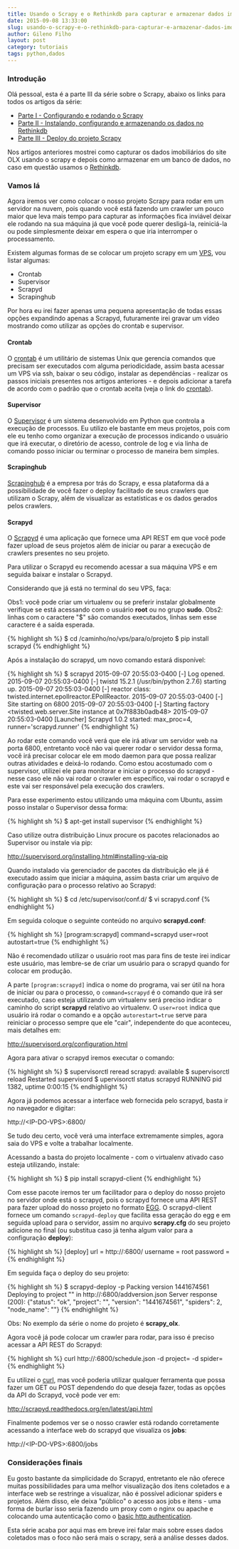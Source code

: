 ```yaml
---
title: Usando o Scrapy e o Rethinkdb para capturar e armazenar dados imobiliários - Parte III
date: 2015-09-08 13:33:00
slug: usando-o-scrapy-e-o-rethinkdb-para-capturar-e-armazenar-dados-imobiliarios-parte-iii
author: Gileno Filho
layout: post
category: tutoriais
tags: python,dados
---
```


### Introdução

Olá pessoal, esta é a parte III da série sobre o Scrapy, abaixo os links para todos os artigos da série:

- [Parte I - Configurando e rodando o Scrapy](http://gilenofilho.com.br/usando-o-scrapy-e-o-rethinkdb-para-capturar-e-armazenar-dados-imobiliarios-parte-i/)
- [Parte II - Instalando, configurando e armazenando os dados no Rethinkdb](http://gilenofilho.com.br/usando-o-scrapy-e-o-rethinkdb-para-capturar-e-armazenar-dados-imobiliarios-parte-ii/)
- [Parte III - Deploy do projeto Scrapy](http://gilenofilho.com.br/usando-o-scrapy-e-o-rethinkdb-para-capturar-e-armazenar-dados-imobiliarios-parte-iii/)

Nos artigos anteriores mostrei como capturar os dados imobiliários do site OLX usando o scrapy e depois como armazenar em um banco de dados, no caso em questão usamos o [Rethinkdb](http://www.rethinkdb.com/).

### Vamos lá

Agora iremos ver como colocar o nosso projeto Scrapy para rodar em um servidor na nuvem, pois quando você está fazendo um crawler um pouco maior que leva mais tempo para capturar as informações fica inviável deixar ele rodando na sua máquina já que você pode querer desligá-la, reiniciá-la ou pode simplesmente deixar em espera o que iria interromper o processamento.

Existem algumas formas de se colocar um projeto scrapy em um [VPS](https://pt.wikipedia.org/wiki/Servidor_virtual_privado), vou listar algumas:

- Crontab
- Supervisor
- Scrapyd
- Scrapinghub

Por hora eu irei fazer apenas uma pequena apresentação de todas essas opções expandindo apenas a Scrapyd, futuramente irei gravar um vídeo mostrando como utilizar as opções do crontab e supervisor.

#### Crontab

O [crontab](https://pt.wikipedia.org/wiki/Crontab) é um utilitário de sistemas Unix que gerencia comandos que precisam ser executados com alguma periodicidade, assim basta acessar um VPS via ssh, baixar o seu código, instalar as dependências - realizar os passos iniciais presentes nos artigos anteriores - e depois adicionar a tarefa de acordo com o padrão que o crontab aceita (veja o link do [crontab](https://pt.wikipedia.org/wiki/Crontab)).

#### Supervisor

O [Supervisor](http://supervisord.org/) é um sistema desenvolvido em Python que controla a execução de processos. Eu utilizo ele bastante em meus projetos, pois com ele eu tenho como organizar a execução de processos indicando o usuário que irá executar, o diretório de acesso, controle de log e via linha de comando posso iniciar ou terminar o processo de maneira bem simples.

#### Scrapinghub

[Scrapinghub](http://scrapinghub.com/) é a empresa por trás do Scrapy, e essa plataforma dá a possibilidade de você fazer o deploy facilitado de seus crawlers que utilizam o Scrapy, além de visualizar as estatísticas e os dados gerados pelos crawlers.

#### Scrapyd

O [Scrapyd](http://scrapyd.readthedocs.org/en/latest/index.html) é uma aplicação que fornece uma API REST em que você pode fazer upload de seus projetos além de iniciar ou parar a execução de crawlers presentes no seu projeto.

Para utilizar o Scrapyd eu recomendo acessar a sua máquina VPS e em seguida baixar e instalar o Scrapyd.

Considerando que já está no terminal do seu VPS, faça:

Obs1: você pode criar um virtualenv ou se preferir instalar globalmente verifique se está acessando com o usuário **root** ou no grupo **sudo**.
Obs2: linhas com o caractere "$" são comandos executados, linhas sem esse caractere é a saída esperada.

{% highlight sh %}
$ cd /caminho/no/vps/para/o/projeto
$ pip install scrapyd
{% endhighlight %}

Após a instalação do scrapyd, um novo comando estará disponível:

{% highlight sh %}
$ scrapyd
2015-09-07 20:55:03-0400 [-] Log opened.
2015-09-07 20:55:03-0400 [-] twistd 15.2.1 (/usr/bin/python 2.7.6) starting up.
2015-09-07 20:55:03-0400 [-] reactor class: twisted.internet.epollreactor.EPollReactor.
2015-09-07 20:55:03-0400 [-] Site starting on 6800
2015-09-07 20:55:03-0400 [-] Starting factory <twisted.web.server.Site instance at 0x7f883b0adb48>
2015-09-07 20:55:03-0400 [Launcher] Scrapyd 1.0.2 started: max_proc=4, runner='scrapyd.runner'
{% endhighlight %}

Ao rodar este comando você verá que ele irá ativar um servidor web na porta 6800, entretanto você não vai querer rodar o servidor dessa forma, você irá precisar colocar ele em modo daemon para que possa realizar outras atividades e deixá-lo rodando. Como estou acostumado com o supervisor, utilizei ele para monitorar e iniciar o processo do scrapyd - nesse caso ele não vai rodar o crawler em específico, vai rodar o scrapyd e este vai ser responsável pela execução dos crawlers.

Para esse experimento estou utilizando uma máquina com Ubuntu, assim posso instalar o Supervisor dessa forma:

{% highlight sh %}
$ apt-get install supervisor
{% endhighlight %}

Caso utilize outra distribuição Linux procure os pacotes relacionados ao Supervisor ou instale via pip:

http://supervisord.org/installing.html#installing-via-pip

Quando instalado via gerenciador de pacotes da distribuição ele já é executado assim que iniciar a máquina, assim basta criar um arquivo de configuração para o processo relativo ao Scrapyd:

{% highlight sh %}
$ cd /etc/supervisor/conf.d/
$ vi scrapyd.conf
{% endhighlight %}

Em seguida coloque o seguinte conteúdo no arquivo **scrapyd.conf**:

{% highlight sh %}
[program:scrapyd]
command=scrapyd
user=root
autostart=true
{% endhighlight %}

Não é recomendado utilizar o usuário root mas para fins de teste irei indicar este usuário, mas lembre-se de criar um usuário para o scrapyd quando for colocar em produção.

A parte `[program:scrapyd]` indica o nome do programa, vai ser útil na hora de iniciar ou para o processo, o `command=scrapyd` é o comando que irá ser executado, caso esteja utilizando um virtualenv será preciso indicar o caminho do script **scrapyd** relativo ao virtualenv. O `user=root` indica que usuário irá rodar o comando e a opção `autorestart=true` serve para reiniciar o processo sempre que ele "cair", independente do que aconteceu, mais detalhes em:

http://supervisord.org/configuration.html

Agora para ativar o scrapyd iremos executar o comando:

{% highlight sh %}
$ supervisorctl reread
scrapyd: available
$ supervisorctl reload
Restarted supervisord
$ upervisorctl status
scrapyd       RUNNING    pid 1382, uptime 0:00:15
{% endhighlight %}

Agora já podemos acessar a interface web fornecida pelo scrapyd, basta ir no navegador e digitar:

http://&#60;IP-DO-VPS&#62;:6800/

Se tudo deu certo, você verá uma interface extremamente simples, agora saia do VPS e volte a trabalhar localmente.

Acessando a basta do projeto localmente - com o virtualenv ativado caso esteja utilizando, instale:

{% highlight sh %}
$ pip install scrapyd-client
{% endhighlight %}

Com esse pacote iremos ter um facilitador para o deploy do nosso projeto no servidor onde está o scrapyd, pois o scrapyd fornece uma API REST para fazer upload do nosso projeto no formato [EGG](https://wiki.python.org/moin/egg). O scrapyd-client fornece um comando `scrapyd-deploy` que facilita essa geração do egg e em seguida upload para o servidor, assim no arquivo **scrapy.cfg** do seu projeto adicione no final (ou substitua caso já tenha algum valor para a configuração **deploy**):

{% highlight sh %}
[deploy]
url = http://<IP-DO-VPS>:6800/
username = root
password = <senha>
{% endhighlight %}

Em seguida faça o deploy do seu projeto:

{% highlight sh %}
$ scrapyd-deploy -p <nome-do-projeto>
Packing version 1441674561
Deploying to project "<nome-do-projeto>" in http://<IP-DO-VPS>:6800/addversion.json
Server response (200):
{"status": "ok", "project": "<nome-do-projeto>", "version": "1441674561", "spiders": 2, "node_name": "<nome-do-servidor>"}
{% endhighlight %}

Obs: No exemplo da série o nome do projeto é **scrapy_olx**.

Agora você já pode colocar um crawler para rodar, para isso é preciso acessar a API REST do Scrapyd:

{% highlight sh %}
curl http://<IP-DO-VPS>:6800/schedule.json -d project=<nome-do-projeto> -d spider=<nome-do-spider>
{% endhighlight %}

Eu utilizei o [curl](http://curl.haxx.se/), mas você poderia utilizar qualquer ferramenta que possa fazer um GET ou POST dependendo do que deseja fazer, todas as opções da API do Scrapyd, você pode ver em:

http://scrapyd.readthedocs.org/en/latest/api.html

Finalmente podemos ver se o nosso crawler está rodando corretamente acessando a interface web do scrapyd que visualiza os **jobs**:

http://&#60;IP-DO-VPS&#62;:6800/jobs

### Considerações finais

Eu gosto bastante da simplicidade do Scrapyd, entretanto ele não oferece muitas possibilidades para uma melhor visualização dos itens coletados e a interface web se restringe a visualizar, não é possível adicionar spiders e projetos. Além disso, ele deixa "público" o acesso aos jobs e itens - uma forma de burlar isso seria fazendo um proxy com o nginx ou apache e colocando uma autenticação como o [basic http authentication](https://en.wikipedia.org/wiki/Basic_access_authentication).

Esta série acaba por aqui mas em breve irei falar mais sobre esses dados coletados mas o foco não será mais o scrapy, será a análise desses dados.
